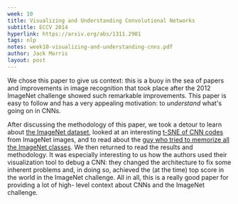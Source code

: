 ```yaml
---
week: 10
title: Visualizing and Understanding Convolutional Networks
subtitle: ECCV 2014
hyperlink: https://arxiv.org/abs/1311.2901
tags: nlp
notes: week10-visualizing-and-understanding-cnns.pdf
author: Jack Morris
layout: post
---
```

We chose this paper to give us context: this is a buoy in the sea of papers and
improvements in image recognition that took place after the 2012 ImageNet
challenge showed such remarkable improvements. This paper is easy to follow and
has a very appealing motivation: to *understand* what's going on in CNNs.

After discussing the methodology of this paper, we took a detour to learn about
[the ImageNet dataset](http://www.image-net.org/), looked at
an interesting [t-SNE of CNN codes](https://cs.stanford.edu/people/karpathy/cnnembed/)
from ImageNet images, and to read about the [guy who tried to memorize all the
ImageNet classes](http://karpathy.github.io/2014/09/02/what-i-learned-from-competing-against-a-convnet-on-imagenet/). We then returned to read the results and methodology. It
was especially interesting to us how the authors used their visualization tool
to debug a CNN: they changed the architecture to fix some inherent problems and,
in doing so, achieved the (at the time) top score in the world in the ImageNet
challenge. All in all, this is a really good paper for providing a lot of high-
level context about CNNs and the ImageNet challenge.
